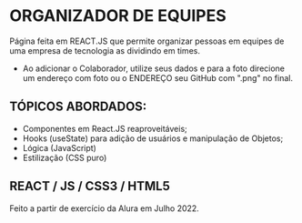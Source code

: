 # ORGANIZADOR DE EQUIPES

Página feita em REACT.JS que permite organizar pessoas em equipes de uma empresa de tecnologia as dividindo em times.
- Ao adicionar o Colaborador, utilize seus dados e para a foto direcione um endereço com foto ou o ENDEREÇO seu GitHub com ".png" no final.

## TÓPICOS ABORDADOS:
- Componentes em React.JS reaproveitáveis;
- Hooks (useState) para adição de usuários e manipulação de Objetos;
- Lógica (JavaScript)
- Estilização (CSS puro)

## REACT / JS / CSS3 / HTML5

Feito a partir de exercício da Alura em Julho 2022.
